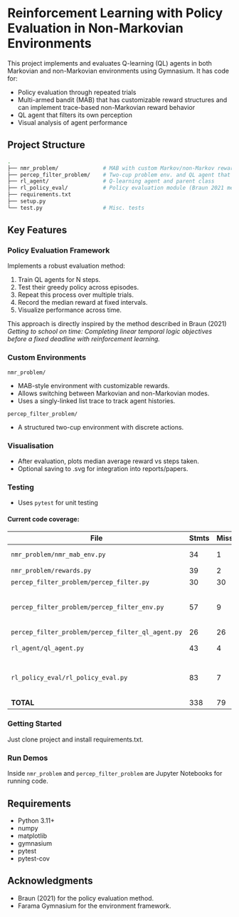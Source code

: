 # Reinforcement Learning with Policy Evaluation in Non-Markovian Environments

This project implements and evaluates Q-learning (QL) agents in both Markovian and non-Markovian environments using Gymnasium. It has code for:
- Policy evaluation through repeated trials
- Multi-armed bandit (MAB) that has customizable reward structures and can implement trace-based non-Markovian reward behavior
- QL agent that filters its own perception
- Visual analysis of agent performance

## Project Structure
```bash
.
├── nmr_problem/              # MAB with custom Markov/non-Markov rewards
├── percep_filter_problem/    # Two-cup problem env. and QL agent that filters its own perception
├── rl_agent/                 # Q-learning agent and parent class
├── rl_policy_eval/           # Policy evaluation module (Braun 2021 method)
├── requirements.txt
├── setup.py
└── test.py                   # Misc. tests
```

## Key Features
### Policy Evaluation Framework
Implements a robust evaluation method:
1. Train QL agents for N steps.
2. Test their greedy policy across episodes.
3. Repeat this process over multiple trials.
4. Record the median reward at fixed intervals.
5. Visualize performance across time.

This approach is directly inspired by the method described in Braun (2021) *Getting to school on time: Completing linear temporal logic objectives before a fixed deadline with reinforcement learning.*

### Custom Environments
`nmr_problem/`
- MAB-style environment with customizable rewards.
- Allows switching between Markovian and non-Markovian modes.
- Uses a singly-linked list trace to track agent histories.

`percep_filter_problem/`
- A structured two-cup environment with discrete actions.
### Visualisation
- After evaluation, plots median average reward vs steps taken.
- Optional saving to .svg for integration into reports/papers.
### Testing
- Uses `pytest` for unit testing
#### Current code coverage:
| File                                               | Stmts | Miss | Branch | BrPart | Cover |Missing                         |
|----------------------------------------------------|-------|------|--------|--------|--------|----------------------------------|
| `nmr_problem/nmr_mab_env.py`                       | 34    | 1    | 4      | 1      | 95%    | 68→72, 79                       |
| `nmr_problem/rewards.py`                           | 39    | 2    | 20     | 2      | 93%    | 8, 20                           |
| `percep_filter_problem/percep_filter.py`           | 30    | 30   | 14     | 0      | 0%     | 3–68                            |
| `percep_filter_problem/percep_filter_env.py`       | 57    | 9    | 10     | 0      | 87%    | 85–86, 96–108, 156              |
| `percep_filter_problem/percep_filter_ql_agent.py`  | 26    | 26   | 0      | 0      | 0%     | 3–100                           |
| `rl_agent/ql_agent.py`                             | 43    | 4    | 2      | 0      | 91%    | 53–63, 131                      |
| `rl_policy_eval/rl_policy_eval.py`                 | 83    | 7    | 16     | 2      | 89%    | 57, 67→69, 255–270              |
| **TOTAL**                                          | 338   | 79   | 70     | 5      | **75%** |                                  |

### Getting Started
Just clone project and install requirements.txt.
### Run Demos
Inside `nmr_problem` and `percep_filter_problem` are Jupyter Notebooks for running code.
## Requirements
- Python 3.11+
- numpy
- matplotlib
- gymnasium
- pytest
- pytest-cov
## Acknowledgments
- Braun (2021) for the policy evaluation method.
- Farama Gymnasium for the environment framework.

